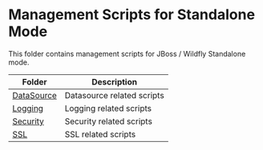 # Management Scripts for Standalone Mode

This folder contains management scripts for JBoss / Wildfly Standalone mode.


|          Folder       |                 Description                      |
|-----------------------|--------------------------------------------------|
|  [DataSource](datasource)    | Datasource related scripts        |
|  [Logging](logging)    | Logging related scripts        |
|  [Security](security)    | Security related scripts        |
|  [SSL](ssl)    | SSL related scripts        |
